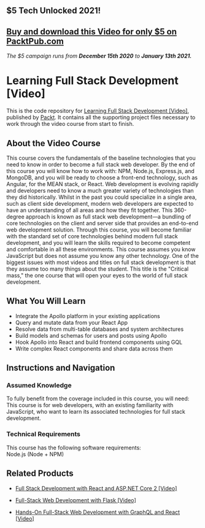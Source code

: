 ## $5 Tech Unlocked 2021!
[Buy and download this Video for only $5 on PacktPub.com](https://www.packtpub.com/product/learning-full-stack-development-video/9781787127616)
-----
*The $5 campaign         runs from __December 15th 2020__ to __January 13th 2021.__*

# Learning Full Stack Development [Video]
This is the code repository for [Learning Full Stack Development [Video]](https://www.packtpub.com/web-development/learning-full-stack-development-video?utm_source=github&utm_medium=repository&utm_campaign=9781787127616), published by [Packt](https://www.packtpub.com/?utm_source=github). It contains all the supporting project files necessary to work through the video course from start to finish.
## About the Video Course
This course covers the fundamentals of the baseline technologies that you need to know in order to become a full stack web developer. By the end of this course you will know how to work with: NPM, Node.js, Express.js, and MongoDB, and you will be ready to choose a front-end technology, such as Angular, for the MEAN stack, or React. Web development is evolving rapidly and developers need to know a much greater variety of technologies than they did historically. Whilst in the past you could specialize in a single area, such as client side development, modern web developers are expected to have an understanding of all areas and how they fit together. This 360-degree approach is known as full stack web development—a bundling of core technologies on the client and server side that provides an end-to-end web development solution. Through this course, you will become familiar with the standard set of core technologies behind modern full stack development, and you will learn the skills required to become competent and comfortable in all these environments. This course assumes you know JavaScript but does not assume you know any other technology. One of the biggest issues with most videos and titles on full stack development is that they assume too many things about the student. This title is the "Critical mass," the one course that will open your eyes to the world of full stack development.

<H2>What You Will Learn</H2>
<DIV class=book-info-will-learn-text>
<UL>
<LI>Integrate the Apollo platform in your existing applications 
<LI>Query and mutate data from your React App 
<LI>Resolve data from multi-table databases and system architectures 
<LI>Build models and schemas for users and posts using Apollo 
<LI>Hook Apollo into React and build frontend components using GQL 
<LI>Write complex React components and share data across them </LI></UL></DIV>

## Instructions and Navigation
### Assumed Knowledge
To fully benefit from the coverage included in this course, you will need:<br/>
This course is for web developers, with an existing familiarity with JavaScript, who want to learn its associated technologies for full stack development.
### Technical Requirements
This course has the following software requirements:<br/>
Node.js (Node + NPM)

## Related Products
* [Full Stack Development with React and ASP.NET Core 2 [Video]](https://www.packtpub.com/web-development/full-stack-development-react-and-aspnet-core-2-video?utm_source=github&utm_medium=repository&utm_campaign=9781789618754)

* [Full-Stack Web Development with Flask [Video]](https://www.packtpub.com/web-development/full-stack-web-development-flask-video?utm_source=github&utm_medium=repository&utm_campaign=9781789957464)

* [Hands-On Full-Stack Web Development with GraphQL and React [Video]](https://www.packtpub.com/web-development/hands-full-stack-web-development-graphql-and-react-video?utm_source=github&utm_medium=repository&utm_campaign=9781838555054)

